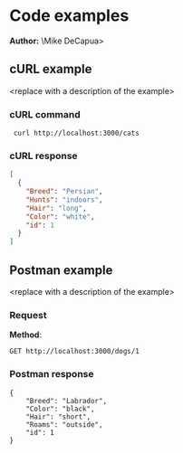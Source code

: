 # Code examples

**Author:** \Mike DeCapua>

## cURL example

\<replace with a description of the example\>

### cURL command

```shell
 curl http://localhost:3000/cats
```

### cURL response

```json
[
  {
    "Breed": "Persian",
    "Hunts": "indoors",
    "Hair": "long",
    "Color": "white",
    "id": 1
  }
]

```

## Postman example

\<replace with a description of the example\>

### Request

**Method**:

```shell
GET http://localhost:3000/dogs/1
```

### Postman response

```shell
{
    "Breed": "Labrador",
    "Color": "black",
    "Hair": "short",
    "Roams": "outside",
    "id": 1
}
```
